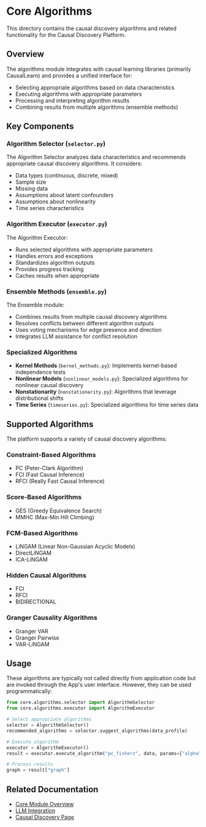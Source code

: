 # Core Algorithms

This directory contains the causal discovery algorithms and related functionality for the Causal Discovery Platform.

## Overview

The algorithms module integrates with causal learning libraries (primarily CausalLearn) and provides a unified interface for:

- Selecting appropriate algorithms based on data characteristics
- Executing algorithms with appropriate parameters
- Processing and interpreting algorithm results
- Combining results from multiple algorithms (ensemble methods)

## Key Components

### Algorithm Selector (`selector.py`)

The Algorithm Selector analyzes data characteristics and recommends appropriate causal discovery algorithms. It considers:

- Data types (continuous, discrete, mixed)
- Sample size
- Missing data
- Assumptions about latent confounders
- Assumptions about nonlinearity
- Time series characteristics

### Algorithm Executor (`executor.py`)

The Algorithm Executor:

- Runs selected algorithms with appropriate parameters
- Handles errors and exceptions
- Standardizes algorithm outputs
- Provides progress tracking
- Caches results when appropriate

### Ensemble Methods (`ensemble.py`)

The Ensemble module:

- Combines results from multiple causal discovery algorithms
- Resolves conflicts between different algorithm outputs
- Uses voting mechanisms for edge presence and direction
- Integrates LLM assistance for conflict resolution

### Specialized Algorithms

- **Kernel Methods** (`kernel_methods.py`): Implements kernel-based independence tests
- **Nonlinear Models** (`nonlinear_models.py`): Specialized algorithms for nonlinear causal discovery
- **Nonstationarity** (`nonstationarity.py`): Algorithms that leverage distributional shifts
- **Time Series** (`timeseries.py`): Specialized algorithms for time series data

## Supported Algorithms

The platform supports a variety of causal discovery algorithms:

### Constraint-Based Algorithms
- PC (Peter-Clark Algorithm)
- FCI (Fast Causal Inference)
- RFCI (Really Fast Causal Inference)

### Score-Based Algorithms
- GES (Greedy Equivalence Search)
- MMHC (Max-Min Hill Climbing)

### FCM-Based Algorithms
- LiNGAM (Linear Non-Gaussian Acyclic Models)
- DirectLiNGAM
- ICA-LiNGAM

### Hidden Causal Algorithms
- FCI
- RFCI
- BIDIRECTIONAL

### Granger Causality Algorithms
- Granger VAR
- Granger Pairwise
- VAR-LiNGAM

## Usage

These algorithms are typically not called directly from application code but are invoked through the App's user interface. However, they can be used programmatically:

```python
from core.algorithms.selector import AlgorithmSelector
from core.algorithms.executor import AlgorithmExecutor

# Select appropriate algorithms
selector = AlgorithmSelector()
recommended_algorithms = selector.suggest_algorithms(data_profile)

# Execute algorithm
executor = AlgorithmExecutor()
result = executor.execute_algorithm("pc_fisherz", data, params={"alpha": 0.05})

# Process results
graph = result["graph"]
```

## Related Documentation

- [Core Module Overview](../README.md)
- [LLM Integration](../llm/README.md)
- [Causal Discovery Page](../../app/pages/README.md)

